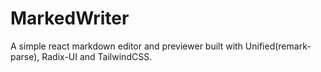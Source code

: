 # MarkedWriter

A simple react markdown editor and previewer built with Unified(remark-parse), Radix-UI and TailwindCSS.
